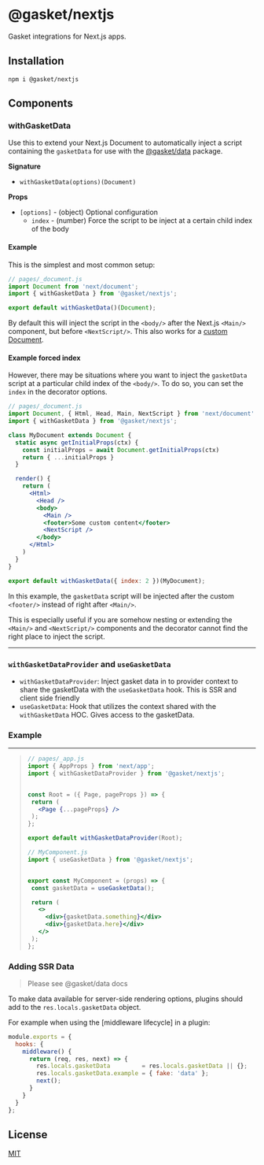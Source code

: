 # @gasket/nextjs

Gasket integrations for Next.js apps.

## Installation

```
npm i @gasket/nextjs
```

## Components

### withGasketData

Use this to extend your Next.js Document to automatically inject a script
containing the `gasketData` for use with the [@gasket/data] package.

**Signature**

- `withGasketData(options)(Document)`

**Props**

- `[options]` - (object) Optional configuration
  - `index` - (number) Force the script to be inject at a certain child index of
    the body

#### Example

This is the simplest and most common setup:

```jsx
// pages/_document.js
import Document from 'next/document';
import { withGasketData } from '@gasket/nextjs';

export default withGasketData()(Document);
```

By default this will inject the script in the `<body/>` after the Next.js
`<Main/>` component, but before `<NextScript/>`. This also works for a
[custom Document].

#### Example forced index

However, there may be situations where you want to inject the `gasketData`
script at a particular child index of the `<body/>`. To do so, you can set the
`index` in the decorator options.


```jsx
// pages/_document.js
import Document, { Html, Head, Main, NextScript } from 'next/document'
import { withGasketData } from '@gasket/nextjs';

class MyDocument extends Document {
  static async getInitialProps(ctx) {
    const initialProps = await Document.getInitialProps(ctx)
    return { ...initialProps }
  }

  render() {
    return (
      <Html>
        <Head />
        <body>
          <Main />
          <footer>Some custom content</footer>
          <NextScript />
        </body>
      </Html>
    )
  }
}

export default withGasketData({ index: 2 })(MyDocument);
```

In this example, the `gasketData` script will be injected after the custom
`<footer/>` instead of right after `<Main/>`.

This is especially useful if you are somehow nesting or extending the `<Main/>`
and `<NextScript/>` components and the decorator cannot find the right place to
inject the script.


---
### `withGasketDataProvider` and `useGasketData`

- `withGasketDataProvider`: Inject gasket data in to provider context to share the gasketData with the `useGasketData` hook. This is SSR and client side friendly
- `useGasketData`: Hook that utilizes the context shared with the `withGasketData` HOC. Gives access to the gasketData.

### Example

---
>
>```jsx
>// pages/_app.js
>import { AppProps } from 'next/app';
>import { withGasketDataProvider } from '@gasket/nextjs';
>
>
>const Root = ({ Page, pageProps }) => {
>  return (
>    <Page {...pageProps} />
>  );
>};
>
>export default withGasketDataProvider(Root);
>```
>
>
>```jsx
>// MyComponent.js
>import { useGasketData } from '@gasket/nextjs';
>
>
>export const MyComponent = (props) => {
>  const gasketData = useGasketData();
>
>  return (
>    <>
>      <div>{gasketData.something}</div>
>      <div>{gasketData.here}</div>
>    </>
>  );
>};
>```

### Adding SSR Data

> Please see @gasket/data docs

To make data available for server-side rendering options, plugins should add to the `res.locals.gasketData` object.

For example when using the [middleware lifecycle] in a plugin:

```js
module.exports = {
  hooks: {
    middleware() {
      return (req, res, next) => {
        res.locals.gasketData         = res.locals.gasketData || {};
        res.locals.gasketData.example = { fake: 'data' };
        next();
      }
    }
  }
};
```

## License

[MIT](./LICENSE.md)

<!-- LINKS -->

[@gasket/data]: /packages/gasket-data/README.md

[custom Document]: https://nextjs.org/docs/advanced-features/custom-document

